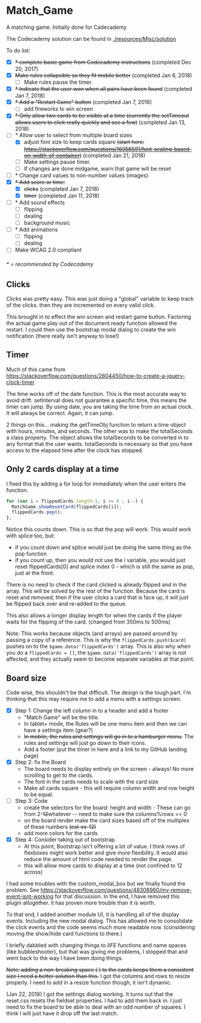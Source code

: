 # Match_Game
A matching game. Initially done for Cadecademy

The Codecademy solution can be found in [./resources/Misc/solution](https://chip-l.github.io/Match_Game/resources/Misc/solution/index)

To do list:
- [x] ~~* complete basic game from Codecademy instructions~~ (completed Dec 20, 2017)
- [x] ~~Make rules collapsible so they fit mobile better~~ (completed Jan 6, 2018)
  - [ ] Make rules pause the timer.  
- [x] ~~* Indicate that the user won when all pairs have been found~~ (completed Jan 7, 2018)
- [x] ~~* Add a "Restart Game" button~~ (completed Jan 7, 2018)
  - [ ] add fireworks to win screen
- [x] ~~* Only allow two cards to be visible at a time (currently the setTimeout allows users to click really quickly and see a few)~~ (completed Jan 13, 2018)
- [ ] \* Allow user to select from multiple board sizes
  - [x] adjust font size to keep cards square ~~(start here: https://stackoverflow.com/questions/16056591/font-scaling-based-on-width-of-container)~~ (completed Jan 21, 2018)
  - [ ] Make settings pause timer.
  - [ ] If changes are done midgame, warn that game will be reset
- [ ] \* Change card values to non-number values (images)
- [x] ~~* Add score or time:~~
  - [x] ~~clicks~~ (completed Jan 7, 2018)
  - [x] ~~timer~~ (completed Jan 11, 2018)
- [ ] \* Add sound effects
  - [ ] flipping
  - [ ] dealing
  - [ ] background music
- [ ] \* Add animations
  - [ ] flipping
  - [ ] dealing
- [ ] Make WCAG 2.0 compliant
###### * = recommended by Codecademy

## Clicks
Clicks was pretty easy. This was just doing a "global" variable to keep track of the clicks. then they are incremented on every valid click.

This brought in to effect the win screen and restart game button. Factoring the actual game play out of the document.ready function allowed the restart. I could then use the bootstrap modal dialog to create the win notification (there really isn't anyway to lose!)

## Timer
Much of this came from https://stackoverflow.com/questions/2604450/how-to-create-a-jquery-clock-timer

The time works off of the date function. This is the most accurate way to avoid drift. setInterval does not guarantee a specific time, this means the timer can jump. By using date, you are taking the time from an actual clock. It will always be correct. Again, it can jump.

2 things on this... making the getTimeObj function to return a time object with hours, minutes, and seconds. The other was to make the totalSeconds a class property. The object allows the totalSeconds to be converted in to any format that the user wants. totalSeconds is necessary so that you have access to the elapsed time after the clock has stopped.

## Only 2 cards display at a time
I fixed this by adding a for loop for immediately when the user enters the function.
```javascript
for (var i = flippedCards.length-1; i >= 0 ; i--) {
  MatchGame.showResetCard(flippedCards[i]);
  flippedCards.pop();
};
```
Notice this counts down. This is so that the pop will work. This would work with splice too, but:
* if you count down and splice would just be doing the same thing as the pop function
* if you count up, then you would not use the i variable, you would just reset flippedCards[0] and splice index 0 - which is still the same as pop, just at the front.

There is no need to check if the card clicked is already flipped and in the array. This will be solved by the rest of the function. Because the card is reset and removed, then if the user clicks a card that is face up, it will just be flipped back over and re-added to the queue.

This also allows a longer display length for when the cards if the player waits for the flipping of the card. (changed from 350ms to 500ms)

Note: This works because objects (and arrays) are passed around by passing a copy of a reference. This is why the `flippedCards.push($card)` pushes on to the `$game.data('flippedCards')` array. This is also why when you do a `flippedCards = []`, the `$game.data('flippedCards')` array is not affected, and they actually seem to become separate variables at that point.

## Board size
Code wise, this shouldn't be that difficult. The design is the tough part. I'm thinking that this may require me to add a menu with a settings screen.
* [x] Step 1: Change the left column in to a header and add a footer
  * "Match Game" will be the title.
  * In tablet+ mode, the Rules will be one menu item and then we can have a settings item (gear?)
  * ~~In mobile, the rules and settings will go in to a hamburger menu.~~ The rules and settings will just go down to their icons.
  * Add a footer (put the timer in here and a link to my GitHub landing page)
* [x] Step 2: fix the Board
  * The board needs to display entirely on the screen - always! No more scrolling to get to the cards.
  * The font in the cards needs to scale with the card size
  * Make all cards square - this will require column width and row height to be equal.
* [ ] Step 3: Code
  * create the selectors for the board: height and width - These can go from 2-~~12~~whatever -- need to make sure the columns%rows == 0
  * on the board render make the card sizes based off of the multiples of these numbers ~~(col-xs-12)~~
  * add more colors for the cards
* [x] Step 4: Consider taking out of bootstrap.
  * At this point, Bootstrap isn't offering a lot of value. I think rows of flexboxes might work better and give more flexibility. It would also reduce the amount of html code needed to render the page.
  * this will allow more cards to display at a time (not confined to 12 across)

I had some troubles with the custom_modal_box but we finally found the problem. See https://stackoverflow.com/questions/48308960/my-remove-event-isnt-working for that discussion. In the end, I have removed this plugin altogether. it has proven more trouble than it is worth.

To that end, I added another module UI, it is handling all of the display events. Including the new modal dialog. This has allowed me to consolidate the click events and the code seems much more readable now. (considering moving the show/hide card functions to there.)

I briefly dabbled with changing things to _IIFE_ functions and name spaces (like bubbleshooter), but that was giving me problems, I stopped that and went back to the way I have been doing things.

~~Note: adding a non-breaking space (&nbsp;) to the cards keeps them a consistent size I need a better solution than this.~~
I got the columns and rows to resize properly. I need to add in a resize function though, it isn't dynamic.

(Jan 22, 2018)
I got the settings dialog working. It turns out that the reset.css resets the fieldset properties. I had to add them back in. I just need to fix the board to be able to deal with an odd number of squares. I think I will just have it drop off the last match.
